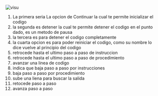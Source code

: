 ![visu](https://github.com/user-attachments/assets/2b03d6b2-9037-470f-a1ff-2c86a3645cbb)
1. La primera seria La opcion de Continuar la cual te permite inicializar el codigo
2. la segunda es detener la cual te permite detener el codigo en el punto dado, es un metodo de pausa
3. la tercera es para detener el codigo completamente
4. la cuarta opcion es para poder reiniciar el codigo, como su nombre lo dice vuelve al principio del codigo
5. retrocede hasta el ultimo paso a paso de instruccion
6. retrocede hasta el ultimo paso a paso de procedimiento
7. avanzar una linea de codigo
8. indica que baja paso a paso por instrucciones
9. baja paso a paso por procedimiento
10. sube una liena para buscar la salida
11. retocede paso a paso
12. avanza paso a paso 
